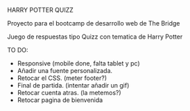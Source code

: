 HARRY POTTER QUIZZ

Proyecto para el bootcamp de desarrollo web de The Bridge

Juego de respuestas tipo Quizz con tematica de Harry Potter

TO DO:
 - Responsive (mobile done, falta tablet y pc)
 - Añadir una fuente personalizada.
 - Retocar el CSS. (meter footer?)
 - Final de partida. (intentar añadir un gif)
 - Retocar cuenta atras. (la metemos?)
 - Retocar pagina de bienvenida
